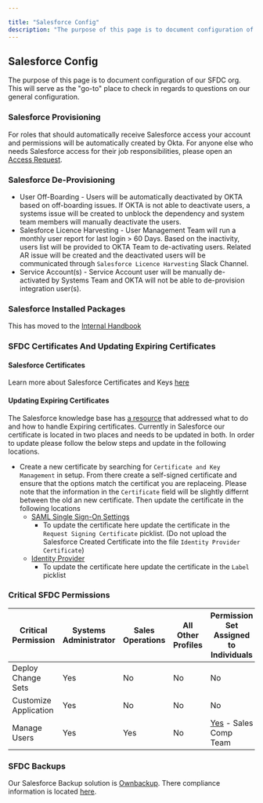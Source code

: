 ```yaml
---

title: "Salesforce Config"
description: "The purpose of this page is to document configuration of our instance of Salesforce at GitLab. This will serve as the go-to place to check in regards to questions on our general Salesforce configuration."
---
```








## Salesforce Config

The purpose of this page is to document configuration of our SFDC org. This will serve as the "go-to" place to check in regards to questions on our general configuration.

### Salesforce Provisioning

For roles that should automatically receive Salesforce access your account and permissions will be automatically created by Okta. For anyone else who needs Salesforce access for their job responsibilities, please open an [Access Request](/handbook/business-technology/end-user-services/onboarding-access-requests/access-requests/).

### Salesforce De-Provisioning

- User Off-Boarding - Users will be automatically deactivated by OKTA based on off-boarding issues. If OKTA is not able to deactivate users, a systems issue will be created to unblock the dependency and system team members will manually deactivate the users.
- Salesforce Licence Harvesting - User Management Team will run a monthly user report for last login > 60 Days. Based on the inactivity, users list will be provided to OKTA Team to de-activating users. Related AR issue will be created and the deactivated users will be communicated through `Salesforce Licence Harvesting` Slack Channel.
- Service Account(s) - Service Account user will be manually de-activated by Systems Team and OKTA will not be able to de-provision integration user(s).

### Salesforce Installed Packages

This has moved to the [Internal Handbook](https://internal.gitlab.com/handbook/sales/sales-systems/#sfdc-installed-packages)

### SFDC Certificates And Updating Expiring Certificates

#### Salesforce Certificates

Learn more about Salesforce Certificates and Keys [here](https://help.salesforce.com/articleView?id=security_keys_about.htm&type=5)

#### Updating Expiring Certificates

The Salesforce knowledge base has [a resource](https://help.salesforce.com/articleView?id=000329338&type=1&mode=1) that addressed what to do and how to handle Expiring certificates. Currently in Salesforce our certificate is located in two places and needs to be updated in both. In order to update please follow the below steps and update in the following locations.
- Create a new certificate by searching for `Certificate and Key Management` in setup. From there create a self-signed certificate and ensure that the options match the certificat you are replaceing. Please note that the information in the `Certificate` field will be slightly differnt between the old an new certificate. Then update the certificate in the following locations
   - [SAML Single Sign-On Settings](https://gitlab.my.salesforce.com/0LE4M0000004J63)
      - To update the certificate here update the certificate in the `Request Signing Certificate` picklist. (Do not upload the Salesforce Created Certificate into the file `Identity Provider Certificate`)
   - [Identity Provider](https://gitlab.my.salesforce.com/setup/secur/idp/IdpPage.apexp)
      - To update the certificate here update the certificate in the `Label` picklist

### Critical SFDC Permissions

| Critical Permission   | Systems Administrator | Sales Operations | All Other Profiles | Permission Set Assigned to Individuals |
|-----------------------|-----------------------|------------------|--------------------|----------------------------------------|
| Deploy Change Sets    | Yes                   | No               | No                 | No                                     |
| Customize Application | Yes                   | No              | No                  | No                                     |
| Manage Users          | Yes                   | Yes              | No                 | [Yes](https://gitlab.my.salesforce.com/005?id=0PS4M00000113lT&isUserEntityOverride=1&SetupNode=PermSets) - Sales Comp Team|

### SFDC Backups

Our Salesforce Backup solution is [Ownbackup](https://www.ownbackup.com/). There compliance information is located [here](https://www.ownbackup.com/trust/).
